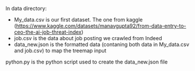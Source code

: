 In data directory:
- My_data.csv is our first dataset. The one from kaggle (https://www.kaggle.com/datasets/manavgupta92/from-data-entry-to-ceo-the-ai-job-threat-index)
- job.csv is the data about job posting we crawled from Indeed
- data_new.json is the formatted data (contaning both data in My_data.csv and job.csv) to map the treemap input

python.py is the python script used to create the data_new.json file